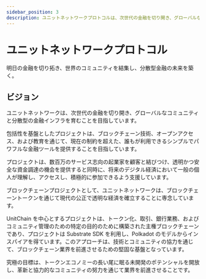 ```yaml
---
sidebar_position: 3
description: ユニットネットワークプロトコルは、次世代の金融を切り開き、グローバルなコミュニティと分散型の金融インフラを育むことを目指しています。
---
```


# ユニットネットワークプロトコル

明日の金融を切り拓き、世界のコミュニティを結集し、分散型金融の未来を築く。

## ビジョン

ユニットネットワークは、次世代の金融を切り開き、グローバルなコミュニティと分散型の金融インフラを育むことを目指しています。

包括性を基盤としたプロジェクトは、ブロックチェーン技術、オープンアクセス、および教育を通じて、現在の制約を超えた、誰もが利用できるシンプルでパワフルな金融ツールを提供することを目指しています。

プロジェクトは、数百万のサービス志向の起業家を顧客と結びつけ、透明かつ安全な資金調達の機会を提供すると同時に、将来のデジタル経済において一般の個人が理解し、アクセスし、積極的に参加できるよう支援しています。

ブロックチェーンプロジェクトとして、ユニットネットワークは、ブロックチェーントークンを通じて現代の公正で透明な経済を確立することに専念しています。

UnitChain を中心とするプロジェクトは、トークン化、取引、銀行業務、およびコミュニティ管理のための特定の目的のために構築された主権ブロックチェーンであり、プロジェクトは Substrate SDK を利用し、Polkadot のモデルからインスパイアを得ています。このアプローチは、技術とコミュニティの協力を通じて、ブロックチェーン業界を前進させるための堅固な基盤となっています。

究極の目標は、トークンエコノミーの長い尾に眠る未開発のポテンシャルを開放し、革新と協力的なコミュニティの努力を通じて業界を前進させることです。

